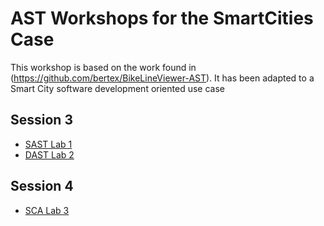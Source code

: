 # AST Workshops for the SmartCities Case

This workshop is based on the work found in (https://github.com/bertex/BikeLineViewer-AST). It has been adapted to a Smart City software development oriented use case

## Session 3

- [SAST Lab 1](./Lab1_SAST/README.md)
- [DAST Lab 2](./Lab2_DAST_ZAP/README.md)

## Session 4

- [SCA Lab 3](./Lab3_SCA/README.md)

